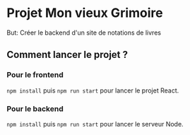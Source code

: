 # Projet Mon vieux Grimoire

But: Créer le backend d'un site de notations de livres

## Comment lancer le projet ?

### Pour le frontend

`npm install` puis `npm run start` pour lancer le projet React.

### Pour le backend

`npm install` puis `npm run start` pour lancer le serveur Node.
